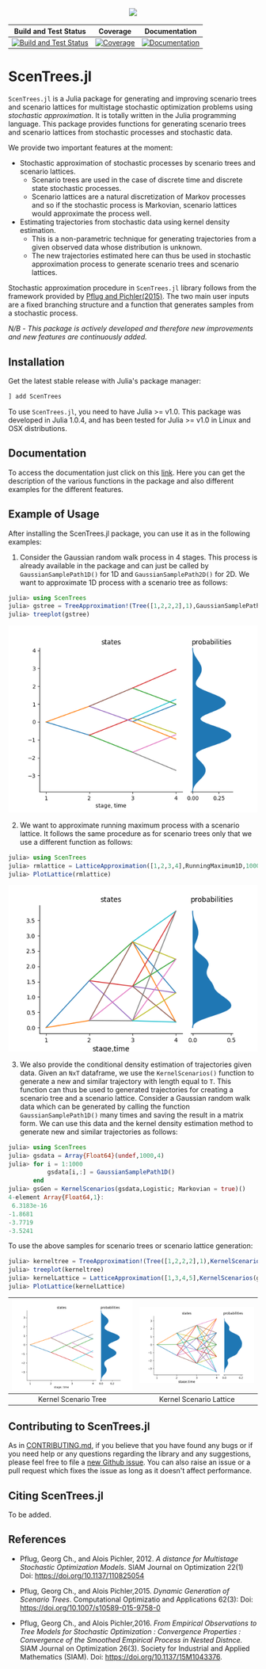 <a name="logo"/>
<div align="center">
<img src="docs/src/assets/logo.png" height="130"></img>
</a>
</div>

| **Build and Test Status**         | **Coverage**                          | **Documentation**             |
|:---------------------------------:|:-------------------------------------:|:-----------------------------:|
|[![Build and Test Status](https://travis-ci.com/kirui93/ScenTrees.jl.svg?branch=master)](https://travis-ci.com/kirui93/ScenTrees.jl) | [![Coverage](https://codecov.io/gh/kirui93/ScenTrees.jl/branch/master/graph/badge.svg)](https://codecov.io/gh/kirui93/ScenTrees.jl) | [![Documentation](https://img.shields.io/badge/dos-latest-blue.svg)](https://kirui93.github.io/ScenTrees.jl/latest/)| 

# ScenTrees.jl

`ScenTrees.jl` is a Julia package for generating and improving scenario trees and scenario lattices for multistage stochastic optimization problems using _stochastic approximation_. It is totally written in the Julia programming language. This package provides functions for generating scenario trees and scenario lattices from stochastic processes and stochastic data.

We provide two important features at the moment:

- Stochastic approximation of stochastic processes by scenario trees and scenario lattices.
    + Scenario trees are used in the case of discrete time and discrete state stochastic processes.
    + Scenario lattices are a natural discretization of Markov processes and so if the stochastic process is Markovian, scenario lattices would approximate the process well.
- Estimating trajectories from stochastic data using kernel density estimation.
    + This is a non-parametric technique for generating trajectories from a given observed data whose distribution is unknown.
    + The new trajectories estimated here can thus be used in stochastic approximation process to generate scenario trees and scenario lattices.

Stochastic approximation procedure in `ScenTrees.jl` library follows from the framework provided by [Pflug and Pichler(2015)](https://doi.org/10.1007/s10589-015-9758-0). The two main user inputs are a fixed branching structure and a function that generates samples from a stochastic process.

*N/B* - _This package is actively developed and therefore new improvements and new features are continuously added._

## Installation

Get the latest stable release with Julia's package manager:

```julia
] add ScenTrees
```

To use `ScenTrees.jl`, you need to have Julia >= v1.0. This package was developed in Julia 1.0.4, and has been tested for Julia >= v1.0 in Linux and OSX distributions.

## Documentation 

To access the documentation just click on this [link](https://kirui93.github.io/ScenTrees.jl/latest/). Here you can get the description of the various functions in the package and also different examples for the different features.

## Example of Usage

After installing the ScenTrees.jl package, you can use it as in the following examples:

1. Consider the Gaussian random walk process in 4 stages. This process is already available in the package and can just be called by `GaussianSamplePath1D()` for 1D and `GaussianSamplePath2D()` for 2D. We want to approximate 1D process with a scenario tree as follows:

```julia
julia> using ScenTrees
julia> gstree = TreeApproximation!(Tree([1,2,2,2],1),GaussianSamplePath1D,100000,2,2);
julia> treeplot(gstree)
```
![Scenario Tree](docs/src/assets/gstree.png)

2. We want to approximate running maximum process with a scenario lattice. It follows the same procedure as for scenario trees only that we use a different function as follows:

```julia
julia> using ScenTrees
julia> rmlattice = LatticeApproximation([1,2,3,4],RunningMaximum1D,100000);
julia> PlotLattice(rmlattice)
```
![Scenario Lattice](docs/src/assets/rmlattice.png)

3. We also provide the conditional density estimation of trajectories given data. Given an `NxT` dataframe, we use the `KernelScenarios()` function to generate a new and similar trajectory with length equal to `T`. This function can thus be used to generated trajectories for creating a scenario tree and a scenario lattice. Consider a Gaussian random walk data which can be generated by calling the function `GaussianSamplePath1D()` many times and saving the result in a matrix form. We can use this data and the kernel density estimation method to generate new and similar trajectories as follows:

```julia
julia> using ScenTrees
julia> gsdata = Array{Float64}(undef,1000,4)
julia> for i = 1:1000
           gsdata[i,:] = GaussianSamplePath1D()
       end
julia> gsGen = KernelScenarios(gsdata,Logistic; Markovian = true)()
4-element Array{Float64,1}:
 6.3183e-16
-1.8681
-3.7719
-3.5241
```

To use the above samples for scenario trees or scenario lattice generation:

```julia
julia> kerneltree = TreeApproximation!(Tree([1,2,2,2],1),KernelScenarios(gsdata,Logistic;Markovian=false),100000,2,2);
julia> treeplot(kerneltree)
julia> kernelLattice = LatticeApproximation([1,3,4,5],KernelScenarios(gsdata,Logistic;Markovian=true),100000);
julia> PlotLattice(kernelLattice)
```

| [![Kernel Tree](docs/src/assets/kerneltree.png)](docs/src/assets/kerneltree.png)  | [![Kernel Lattice](docs/src/assets/kernelLattice.png)](docs/src/assets/kernelLattice.png) |
|:---:|:---:|
|Kernel Scenario Tree | Kernel Scenario Lattice  |

## Contributing to ScenTrees.jl

As in [CONTRIBUTING.md](https://github.com/kirui93/ScenTrees.jl/blob/master/CONTRIBUTING.md), if you believe that you have found any bugs or if you need help or any questions regarding the library and any suggestions, please feel free to file a [new Github issue](https://github.com/kirui93/ScenTrees.jl/issues/new). You can also raise an issue or a pull request which fixes the issue as long as it doesn't affect performance.

## Citing ScenTrees.jl
To be added.

## References

+ Pflug, Georg Ch., and Alois Pichler, 2012. *A distance for Multistage Stochastic Optimization Models*. SIAM Journal on Optimization 22(1) Doi: https://doi.org/10.1137/110825054

+ Pflug, Georg Ch., and Alois Pichler,2015. *Dynamic Generation of Scenario Trees*. Computational Optimizatio and Applications 62(3): Doi: https://doi.org/10.1007/s10589-015-9758-0

+ Pflug, Georg Ch., and Alois Pichler,2016. *From Empirical Observations to Tree Models for Stochastic Optimization : Convergence Properties : Convergence of the Smoothed Empirical Process in Nested Distnce.* SIAM Journal on Optimization 26(3). Society for Industrial and Applied Mathematics (SIAM). Doi: https://doi.org/10.1137/15M1043376.
